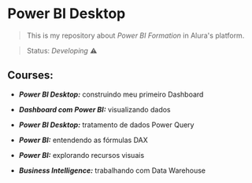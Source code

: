 <h1>Power BI Desktop</h1>

> This is my repository about *Power BI Formation* in Alura's platform.

> Status: *Developing* ⚠️
 
<h2>Courses:</h2>

* ***Power BI Desktop:*** construindo meu primeiro Dashboard
* ***Dashboard com Power BI:*** visualizando dados
* ***Power BI Desktop:*** tratamento de dados Power Query
* ***Power BI:*** entendendo as fórmulas DAX
* ***Power BI:*** explorando recursos visuais

* ***Business Intelligence:*** trabalhando com Data Warehouse
